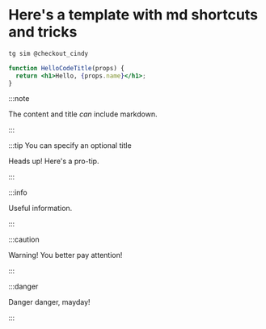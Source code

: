 # Here's a template with md shortcuts and tricks

```bash
tg sim @checkout_cindy
```

```jsx title="/src/components/HelloCodeTitle.js"
function HelloCodeTitle(props) {
  return <h1>Hello, {props.name}</h1>;
}
```

:::note

The content and title *can* include markdown.

:::

:::tip You can specify an optional title

Heads up! Here's a pro-tip.

:::

:::info

Useful information.

:::

:::caution

Warning! You better pay attention!

:::

:::danger

Danger danger, mayday!

:::